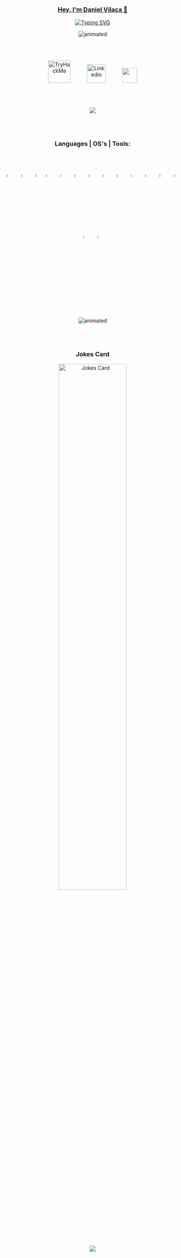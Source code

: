 <link rel="stylesheet" as="style" crossorigin href="https://cdn.jsdelivr.net/gh/orioncactus/pretendard@v1.3.6/dist/web/static/pretendard.css" />

<p align="center">
  <a href="https://github.com/danielvilaca">
    <h3 align="center"> Hey, I'm Daniel Vilaça 👋</h3>
</p>

<p align="center">
  <a href="https://git.io/typing-svg"><img src="https://readme-typing-svg.demolab.com?font=Monteserrat&weight=500&size=30&duration=4000&pause=1000&color=F7F7F7&center=true&vCenter=true&width=435&lines=Cybersecurity+Enthusiast;AppSec+Enthusiast;Pentesting+Enthusiast" alt="Typing SVG" /></a>
</p>

<p align="center">
  <img src="https://media.giphy.com/media/l4EpkVLqUj8BI7OV2/giphy.gif" alt="animated" />
</p>  

<br></br>

<!-- Social icons section -->
<p align="center">
  <a href="https://tryhackme.com/p/daniel.vilaca98"><img width="60px" alt="TryHackMe" title="TryHackMe" src="https://assets.tryhackme.com/img/THMlogo.png" hspace="20"/></a>
  <a href="https://www.linkedin.com/in/danielvilaca/"><img width="50px" alt="Linkedin" title="Linkedin" src="https://www.svgrepo.com/show/448234/linkedin.svg" hspace="20"/></a>
  <a href="https://www.credly.com/users/daniel-vilaca" alt="Creedly" title="Creedly"><img width="40px" src="https://www.svgrepo.com/show/331358/credly.svg" hspace="20"/></a>
</p>

<br/></br>

<p align="center">
<img src="https://github-readme-streak-stats.herokuapp.com/?user=danielvilaca&show_icons=true&theme=dark"/>
</p>

<br></br>
  <h3 align="center">Languages | OS's | Tools:</h1>
 <br></br>
<p align="center">

  
  <img alt="HTML5" width="4%" title="HTML" src="https://cdn.jsdelivr.net/gh/devicons/devicon/icons/html5/html5-original.svg" style="padding-right:10px;" hspace="2"/>
  <img alt="CSS3" width="4%" title="CSS" src="https://cdn.jsdelivr.net/gh/devicons/devicon/icons/css3/css3-original.svg" style="padding-right:10px;"hspace="2" />
  <img alt="JavaScript" width="4%" title="Javascript" src="https://cdn.jsdelivr.net/gh/devicons/devicon/icons/javascript/javascript-original.svg" style="padding-       right:10px;" hspace="2"/>
  <img alt="Node.js" width="4%" title="Node JS" src="https://cdn.jsdelivr.net/gh/devicons/devicon/icons/nodejs/nodejs-original.svg" style="padding-right:10px;" hspace="2"/>
  <img alt="MySQL" width="4%" title="MySQL" src="https://cdn.jsdelivr.net/gh/devicons/devicon/icons/mysql/mysql-original.svg" style="padding-right:10px;" hspace="2"/>
  <img alt="Git" width="4%" title="Git" src="https://cdn.jsdelivr.net/gh/devicons/devicon/icons/git/git-original.svg" style="padding-right:10px;" hspace="2"/>
  <img alt="C Language" width="4%" title="C language" src="https://cdn.jsdelivr.net/gh/devicons/devicon/icons/c/c-original.svg" style="padding-right:10px;" hspace="2"/>
  <img alt="Python" width="4%" title="Python" src="https://cdn.jsdelivr.net/gh/devicons/devicon/icons/python/python-original.svg" style="padding-right:10px;" hspace="2"/>
  <img alt="Ruby" width="4%" title="Ruby" src="https://cdn.jsdelivr.net/gh/devicons/devicon/icons/ruby/ruby-original.svg" style="padding-right:10px;" hspace="2"/>
  <img alt="Visual Studio Code" width="4%" title="Visual Studio Code" src="https://cdn.jsdelivr.net/gh/devicons/devicon/icons/vscode/vscode-original.svg" style="padding-right:10px;" hspace="2"/>
  <img alt="Linux" width="4%" title="Linux" src="https://cdn.jsdelivr.net/gh/devicons/devicon/icons/linux/linux-original.svg" style="padding-right:10px;" hspace="2"/>
  <img alt="Windows" width="4%" title="Windows" src="https://cdn.jsdelivr.net/gh/devicons/devicon/icons/windows8/windows8-original.svg" style="padding-right:10px;" hspace="2"/>
  <img alt="Ubuntu" width="4%" title="Ubuntu" src="https://cdn.jsdelivr.net/gh/devicons/devicon/icons/ubuntu/ubuntu-plain.svg" style="padding-right:10px;" hspace="2"/>
  <img alt="RedHat" width="4%" title="Red Hat" src="https://cdn.jsdelivr.net/gh/devicons/devicon/icons/redhat/redhat-plain.svg" style="padding-right:10px;" hspace="2"/>
  <img alt="CentOS" width="4%" title="centOS" src="https://cdn.jsdelivr.net/gh/devicons/devicon/icons/centos/centos-original.svg" style="padding-right:10px;" hspace="2"/>
</p>

<br></br>


<p align="center">
  <img src="https://media.giphy.com/media/3o7btNhMBytxAM6YBa/giphy.gif" alt="animated" />
</p>

<br></br>

<h3 align="center">Jokes Card</h3>
<p align="center">
  <a href="https://readme-jokes.vercel.app/api"><img width="60%" alt="Jokes Card" title="Jokes Card" src="https://readme-jokes.vercel.app/api" hspace="20"/></a>
</p>

<p align="center">
  <a href="https://github.com/danielvilaca">
    <img src="https://komarev.com/ghpvc/?username=danielvilaca&color=red&style=flat" />
  </a>
</p>
